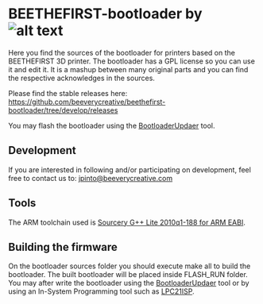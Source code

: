 BEETHEFIRST-bootloader by ![alt text](https://www.beeverycreative.com/client/skins/images/logo.png "Logo Title Text 1")
===============================

Here you find the sources of the bootloader for printers based on the BEETHEFIRST 3D printer. The bootloader has a GPL license so you can use it and edit it. It is a mashup between many original parts and you can find the respective acknowledges in the sources.

Please find the stable releases here: https://github.com/beeverycreative/beethefirst-bootloader/tree/develop/releases

You may flash the bootloader using the [BootloaderUpdaer](https://github.com/beeverycreative/BootloaderUpdater) tool.

Development
-------- 
If you are interested in following and/or participating on development, feel free to contact us to: jpinto@beeverycreative.com

Tools
------------
The ARM toolchain used is [Sourcery G++ Lite 2010q1-188 for ARM EABI](https://sourcery.mentor.com/sgpp/lite/arm/portal/release1294).

Building the firmware 
------------
On the bootloader sources folder you should execute make all to build the bootloader. The built bootloader will be placed inside FLASH_RUN folder. You may after write the bootloader using the [BootloaderUpdaer](https://github.com/beeverycreative/BootloaderUpdater) tool or by using an In-System Programming tool such as [LPC21ISP](http://lpc21isp.sourceforge.net/).


